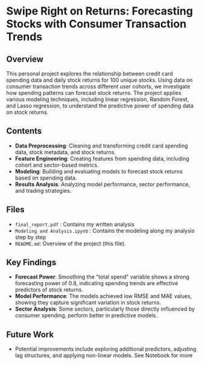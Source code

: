 # Swipe Right on Returns: Forecasting Stocks with Consumer Transaction Trends

## Overview
This personal project explores the relationship between credit card spending data and daily stock returns for 100 unique stocks. Using data on consumer transaction trends across different user cohorts, we investigate how spending patterns can forecast stock returns. The project applies various modeling techniques, including linear regression, Random Forest, and Lasso regression, to understand the predictive power of spending data on stock returns.

## Contents
- **Data Preprocessing**: Cleaning and transforming credit card spending data, stock metadata, and stock returns.
- **Feature Engineering**: Creating features from spending data, including cohort and sector-based metrics.
- **Modeling**: Building and evaluating models to forecast stock returns based on spending data.
- **Results Analysis**: Analyzing model performance, sector performance, and trading strategies.

## Files
- `final_report.pdf` : Contains my written analysis
- `Modeling and Analysis.ipynb` : Contains the modeling along my analysis step by step
- `README.md`: Overview of the project (this file).

## Key Findings
- **Forecast Power**: Smoothing the "total spend" variable shows a strong forecasting power of 0.8, indicating spending trends are effective predictors of stock returns.
- **Model Performance**: The models achieved low RMSE and MAE values, showing they capture significant variation in stock returns.
- **Sector Analysis**: Some sectors, particularly those directly influenced by consumer spending, perform better in predictive models.

## Future Work
- Potential improvements include exploring additional predictors, adjusting lag structures, and applying non-linear models. See Notebook for more

